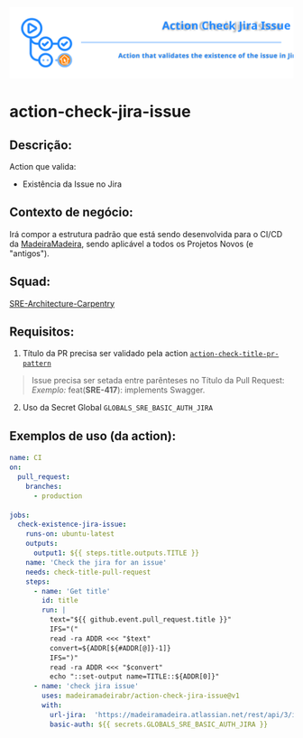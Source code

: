 ![img](https://raw.githubusercontent.com/madeiramadeirabr/action-check-jira-issue/5034262eb8b9774e548fbe641b5a8418d9215af2/img/action-check-jira-issue.svg)
# action-check-jira-issue

## Descrição:
Action que valida:
- Existência da Issue no Jira

## Contexto de negócio:
Irá compor a estrutura padrão que está sendo desenvolvida para o CI/CD da [MadeiraMadeira](https://github.com/madeiramadeirabr 'MadeiraMadeira'), sendo aplicável a todos os Projetos Novos (e "antigos").

## Squad:
[SRE-Architecture-Carpentry](https://github.com/orgs/madeiramadeirabr/teams/squad-sre-architecture-carpentry 'SRE-Architecture-Carpentry')

## Requisitos:
1. Título da PR precisa ser validado pela action [`action-check-title-pr-pattern`](https://github.com/madeiramadeirabr/action-check-title-pr-pattern 'action-check-title-pr-pattern')
> Issue precisa ser setada entre parênteses no Título da Pull Request:
> _Exemplo:_ feat(**SRE-417**): implements Swagger.

2. Uso da Secret Global `GLOBALS_SRE_BASIC_AUTH_JIRA` 

## Exemplos de uso (da action):


```yml
name: CI
on:
  pull_request:
    branches:
      - production

jobs:
  check-existence-jira-issue:
    runs-on: ubuntu-latest     
    outputs:
      output1: ${{ steps.title.outputs.TITLE }}
    name: 'Check the jira for an issue'
    needs: check-title-pull-request
    steps:
      - name: 'Get title'
        id: title
        run: |
          text="${{ github.event.pull_request.title }}"
          IFS="("
          read -ra ADDR <<< "$text"   
          convert=${ADDR[${#ADDR[@]}-1]}
          IFS=")"
          read -ra ADDR <<< "$convert"
          echo "::set-output name=TITLE::${ADDR[0]}"
      - name: 'check jira issue'
        uses: madeiramadeirabr/action-check-jira-issue@v1
        with:
          url-jira:  'https://madeiramadeira.atlassian.net/rest/api/3/issue/${{ steps.title.outputs.TITLE }}'
          basic-auth: ${{ secrets.GLOBALS_SRE_BASIC_AUTH_JIRA }}          
```
